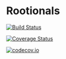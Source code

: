# Rootionals

[![Build Status](https://travis-ci.org/jagot/Rootionals.jl.svg?branch=master)](https://travis-ci.org/jagot/Rootionals.jl)

[![Coverage Status](https://coveralls.io/repos/jagot/Rootionals.jl/badge.svg?branch=master&service=github)](https://coveralls.io/github/jagot/Rootionals.jl?branch=master)

[![codecov.io](http://codecov.io/github/jagot/Rootionals.jl/coverage.svg?branch=master)](http://codecov.io/github/jagot/Rootionals.jl?branch=master)
